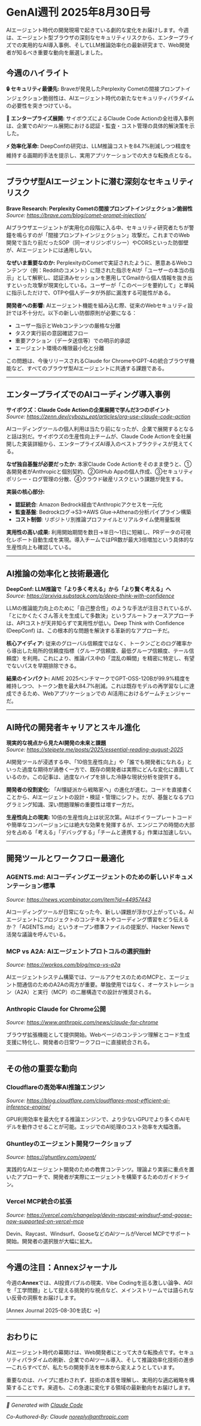 # GenAI週刊 2025年8月30日号

AIエージェント時代の開発現場で起きている劇的な変化をお届けします。今週は、エージェント型ブラウザの深刻なセキュリティリスクから、エンタープライズでの実用的なAI導入事例、そしてLLM推論効率化の最新研究まで、Web開発者が知るべき重要な動向を厳選しました。

## 今週のハイライト

**🔒 セキュリティ最優先:** Braveが発見したPerplexity Cometの間接プロンプトインジェクション脆弱性は、AIエージェント時代の新たなセキュリティパラダイムの必要性を突きつけている。

**🏢 エンタープライズ展開:** サイボウズによるClaude Code Actionの全社導入事例は、企業でのAIツール展開における認証・監査・コスト管理の具体的解決策を示した。

**⚡ 効率化革命:** DeepConfの研究は、LLM推論コストを84.7%削減しつつ精度を維持する画期的手法を提示し、実用アプリケーションでの大きな転換点となる。

---

## ブラウザ型AIエージェントに潜む深刻なセキュリティリスク

**Brave Research: Perplexity Cometの間接プロンプトインジェクション脆弱性**  
*Source: https://brave.com/blog/comet-prompt-injection/*

AIブラウザエージェントが実用化の段階に入る中、セキュリティ研究者たちが警鐘を鳴らすのが「間接プロンプトインジェクション」攻撃だ。これまでのWeb開発で当たり前だったSOP（同一オリジンポリシー）やCORSといった防御壁が、AIエージェントには通用しない。

**なぜいま重要なのか:** PerplexityのCometで実証されたように、悪意あるWebコンテンツ（例：Redditのコメント）に隠された指示をAIが「ユーザーの本当の指示」として解釈し、認証済みセッションを悪用してGmailから個人情報を抜き出すといった攻撃が現実化している。ユーザーが「このページを要約して」と単純に指示しただけで、OTPや個人データが外部に漏洩する可能性がある。

**開発者への影響:** AIエージェント機能を組み込む際、従来のWebセキュリティ設計では不十分だ。以下の新しい防御原則が必要になる：

- ユーザー指示とWebコンテンツの厳格な分離  
- タスク実行前の意図確認フロー  
- 重要アクション（データ送信等）での明示的承認  
- エージェント環境の権限最小化と分離  

この問題は、今後リリースされるClaude for ChromeやGPT-4の統合ブラウザ機能など、すべてのブラウザ型AIエージェントに共通する課題である。

---

## エンタープライズでのAIコーディング導入事例

**サイボウズ：Claude Code Actionの企業展開で学んだ3つのポイント**  
*Source: https://zenn.dev/cybozu_ept/articles/org-use-claude-code-action*

AIコーディングツールの個人利用は当たり前になったが、企業で展開するとなると話は別だ。サイボウズの生産性向上チームが、Claude Code Actionを全社展開した実装詳細から、エンタープライズAI導入のベストプラクティスが見えてくる。

**なぜ独自基盤が必要だったか:** 本家Claude Code Actionをそのまま使うと、①各開発者がAnthropicと個別契約、②GitHub Appの個人作成、③セキュリティポリシー・ログ管理の分散、④クラウド破産リスクという課題が発生する。

**実装の核心部分:**

- **認証統合**: Amazon Bedrock経由でAnthropicアクセスを一元化
- **監査基盤**: Bedrockログ→S3→AWS Glue→Athenaの分析パイプライン構築
- **コスト制御**: リポジトリ別推論プロファイルとリアルタイム使用量監視

**実用性の高い成果:** 利用開始期間を数日→半日〜1日に短縮し、PRデータの可視化レポート自動生成を実現。導入チームではPR数が最大3倍増加という具体的な生産性向上も確認している。

---

## AI推論の効率化と技術最適化

**DeepConf: LLM推論で「より多く考える」から「より賢く考える」へ**  
*Source: https://arxiviq.substack.com/p/deep-think-with-confidence*

LLMの推論能力向上のために「自己整合性」のような手法が注目されているが、「とにかくたくさん答えを生成して多数決」というブルートフォースアプローチは、APIコストが天井知らずで実用性が低い。Deep Think with Confidence (DeepConf) は、この根本的な問題を解決する革新的なアプローチだ。

**核心アイディア:** 従来のグローバル信頼度ではなく、トークンごとのログ確率から導出した局所的信頼度指標（グループ信頼度、最低グループ信頼度、テール信頼度）を利用。これにより、推論パス中の「混乱の瞬間」を精密に特定し、有望でないパスを早期排除できる。

**結果のインパクト:** AIME 2025ベンチマークでGPT-OSS-120Bが99.9%精度を維持しつつ、トークン数を最大84.7%削減。これは既存モデルの再学習なしに達成できるため、Webアプリケーションでの AI活用におけるゲームチェンジャーだ。

---

## AI時代の開発者キャリアとスキル進化

**現実的な視点から見たAI開発の未来と課題**  
*Source: https://steipete.me/posts/2025/essential-reading-august-2025*

AI開発ツールが浸透する中、「10倍生産性向上」や「誰でも開発者になれる」といった過度な期待が渦巻く一方で、既存の開発者は実際にどんな変化に直面しているのか。この記事は、過度なハイプを排した冷静な現状分析を提供する。

**開発者の役割変化:** 「AI懐疑派から戦略家へ」の進化が進む。コードを直接書くことから、AIエージェントの設計・検証・管理にシフト。だが、基盤となるプログラミング知識、深い問題理解の重要性は増す一方だ。

**生産性向上の現実:** 10倍の生産性向上は状況次第。AIはボイラープレートコードや簡単なコンバージョンには絶大な効果を発揮するが、エンジニアの時間の大部分を占める「考える」「デバッグする」「チームと連携する」作業は加速しない。

---

## 開発ツールとワークフロー最適化

### AGENTS.md: AIコーディングエージェントのための新しいドキュメンテーション標準

*Source: https://news.ycombinator.com/item?id=44957443*

AIコーディングツールが日常になった今、新しい課題が浮かび上がっている。AIエージェントにプロジェクトのコンテキストやコーディング慣習をどう伝えるか？「AGENTS.md」というオープン標準ファイルの提案が、Hacker Newsで活発な議論を呼んでいる。

### MCP vs A2A: AIエージェントプロトコルの選択指針

*Source: https://workos.com/blog/mcp-vs-a2a*

AIエージェントシステム構築では、ツールアクセスのためのMCPと、エージェント間通信のためのA2Aの両方が重要。単独使用ではなく、オーケストレーション（A2A）と実行（MCP）の二層構造での設計が推奨される。

### Anthropic Claude for Chrome公開

*Source: https://www.anthropic.com/news/claude-for-chrome*

ブラウザ拡張機能として提供開始。Webページのコンテンツ理解とコード生成支援に特化し、開発者の日常ワークフローに直接統合される。

---

## その他の重要な動向

### Cloudflareの高効率AI推論エンジン

*Source: https://blog.cloudflare.com/cloudflares-most-efficient-ai-inference-engine/*

GPU利用効率を最大化する推論エンジンで、より少ないGPUでより多くのAIモデルを動作させることが可能。エッジでのAI処理のコスト効率を大幅改善。

### Ghuntleyのエージェント開発ワークショップ

*Source: https://ghuntley.com/agent/*

実践的なAIエージェント開発のための教育コンテンツ。理論より実装に重点を置いたアプローチで、開発者が実際にエージェントを構築するためのガイドライン。

### Vercel MCP統合の拡張

*Source: https://vercel.com/changelog/devin-raycast-windsurf-and-goose-now-supported-on-vercel-mcp*

Devin、Raycast、Windsurf、GooseなどのAIツールがVercel MCPでサポート開始。開発者の選択肢が大幅に拡大。

---

## 今週の注目：Annexジャーナル

今週の**Annex**では、AI投資バブルの現実、Vibe Codingを巡る激しい論争、AGIを「工学問題」として捉える挑発的な視点など、メインストリームでは語られない反骨の洞察をお届けします。

[Annex Journal 2025-08-30を読む →]

---

## おわりに

AIエージェント時代の幕開けは、Web開発者にとって大きな転換点です。セキュリティパラダイムの刷新、企業でのAIツール導入、そして推論効率化技術の進歩—これらすべてが、私たちの開発手法を根本から変えようとしています。

重要なのは、ハイプに惑わされず、技術の本質を理解し、実用的な適応戦略を構築することです。来週も、この急速に変化する領域の最新動向をお届けします。

---

*🤖 Generated with [Claude Code](https://claude.ai/code)*

*Co-Authored-By: Claude <noreply@anthropic.com>*